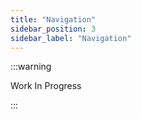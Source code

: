 ```yaml
---
title: "Navigation"
sidebar_position: 3
sidebar_label: "Navigation"
---
```


:::warning

Work In Progress

:::
